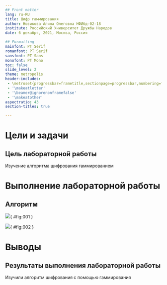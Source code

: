```yaml
---
## Front matter
lang: ru-RU
title: Шифр гаммирования
author: Новикова Алина Олеговна НФИбд-02-18
institute: Российский Университет Дружбы Народов
date: 6 декабря, 2021, Москва, Россия

## Formatting
mainfont: PT Serif
romanfont: PT Serif
sansfont: PT Sans
monofont: PT Mono
toc: false
slide_level: 2
theme: metropolis
header-includes: 
 - \metroset{progressbar=frametitle,sectionpage=progressbar,numbering=fraction}
 - '\makeatletter'
 - '\beamer@ignorenonframefalse'
 - '\makeatother'
aspectratio: 43
section-titles: true

---
```


# Цели и задачи

## Цель лабораторной работы

Изучение алгоритма шифрования гаммированием


# Выполнение лабораторной работы


## Алгоритм

![](/Users/sofaavdeeva/Desktop/иб/7/17.png){ #fig:001 }


![](/Users/sofaavdeeva/Desktop/иб/7/27.png){ #fig:002 }



# Выводы

## Результаты выполнения лабораторной работы

Изучили алгоритм шифрования с помощью гаммирования